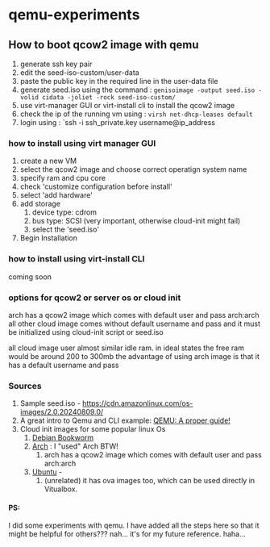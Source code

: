 # qemu-experiments
## How to boot qcow2 image with qemu
1. generate ssh key pair
2. edit the seed-iso-custom/user-data
3. paste the public key in the required line in the user-data file
4. generate seed.iso using the command : `genisoimage -output seed.iso -volid cidata -joliet -rock seed-iso-custom/`
5. use virt-manager GUI or virt-install cli to install the qcow2 image
6. check the ip of the running vm using : `virsh net-dhcp-leases default`
7. login using : `ssh -i ssh_private.key username@ip_address

### how to install using virt manager GUI
1. create a new VM
2. select the qcow2 image and choose correct operatign system name
3. specify ram and cpu core
4. check 'customize configuration before install'
5. select 'add hardware'
6. add storage
    1. device type: cdrom
    2. bus type: SCSI (very important, otherwise cloud-init might fail)
    3. select the 'seed.iso'
7. Begin Installation

### how to install using virt-install CLI
coming soon

### options for qcow2 or server os or cloud init
arch has a qcow2 image which comes with default user and pass arch:arch
all other cloud image comes without default username and pass and it must be initialized using cloud-init script or seed.iso

all cloud image user almost similar idle ram.
in ideal states the free ram would be around 200 to 300mb
the advantage of using arch image is that it has a default username and pass

### Sources
1. Sample seed.iso - https://cdn.amazonlinux.com/os-images/2.0.20240809.0/
2. A great intro to Qemu and CLI example: [QEMU: A proper guide!](https://www.youtube.com/watch?v=AAfFewePE7c)
3. Cloud init images for some popular linux Os
    1. [Debian Bookworm](https://cloud.debian.org/images/cloud/bookworm/20240717-1811/)
    2. [Arch](https://github.com/archlinux/arch-boxes) : I "used" Arch BTW!
        1. arch has a qcow2 image which comes with default user and pass arch:arch
    4. [Ubuntu](https://cloud-images.ubuntu.com/releases/24.04/release-20240809/) -
        1. (unrelated) it has ova images too, which can be used directly in Vitualbox.

#### PS: 
I did some experiments with qemu. I have added all the steps here so that it might be helpful for others??? nah... it's for my future reference. haha...
